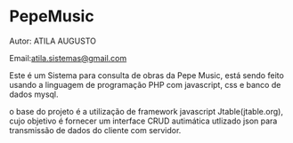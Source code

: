 PepeMusic
=========

Autor: ATILA AUGUSTO 

Email:atila.sistemas@gmail.com


Este é um Sistema para consulta de obras da Pepe Music, está sendo feito usando a linguagem de programação PHP com javascript, css
e banco de dados mysql.

o base do projeto é a utilização de framework javascript Jtable(jtable.org), cujo objetivo é fornecer um interface CRUD autimática utlizado
json para transmissão de dados do cliente com servidor.





